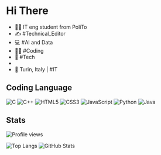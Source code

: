 # Hi There

- 👨‍🎓 IT eng student from PoliTo
- ✍️ #Technical_Editor
- 💻 #AI and Data
- 👨‍💻 #Coding
- 📱 #Tech
- 
- 🍕 Turin, Italy | #IT

## Coding Language

![C](https://img.shields.io/badge/C-A8B9CC?style=for-the-badge&logo=c&logoColor=white)
![C++](https://img.shields.io/badge/C%2B%2B-00599C?style=for-the-badge&logo=c%2B%2B&logoColor=white)
![HTML5](https://img.shields.io/badge/HTML5-E34F26?style=for-the-badge&logo=html5&logoColor=white)
![CSS3](https://img.shields.io/badge/CSS3-1572B6?style=for-the-badge&logo=css3&logoColor=white)
![JavaScript](https://img.shields.io/badge/JavaScript-F7DF1E?style=for-the-badge&logo=javascript&logoColor=black)
![Python](https://img.shields.io/badge/Python-3776AB?style=for-the-badge&logo=python&logoColor=white)
![Java](https://img.shields.io/badge/Java-007396?style=for-the-badge&logo=java&logoColor=white)

## Stats

![Profile views](https://komarev.com/ghpvc/?username=tuo-username&style=flat-square&color=blue)

![Top Langs](https://github-readme-stats.vercel.app/api/top-langs/?username=Bisignano&layout=compact&theme=dark&hide_border=true)
![GitHub Stats](https://github-readme-stats.vercel.app/api?username=Bisignano&show_icons=true&theme=dark&hide_border=true&count_private=true)
